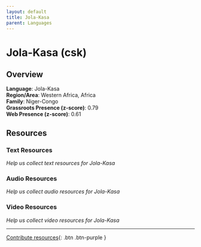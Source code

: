 ```yaml
---
layout: default
title: Jola-Kasa
parent: Languages
---
```


# Jola-Kasa (csk)

## Overview

**Language**: Jola-Kasa  
**Region/Area**: Western Africa, Africa  
**Family**: Niger-Congo  
**Grassroots Presence (z-score)**: 0.79  
**Web Presence (z-score)**: 0.61  

## Resources

### Text Resources
*Help us collect text resources for Jola-Kasa*

### Audio Resources
*Help us collect audio resources for Jola-Kasa*

### Video Resources
*Help us collect video resources for Jola-Kasa*

---

[Contribute resources](https://forms.office.com/e/1SfLJx3u1r){: .btn .btn-purple }
